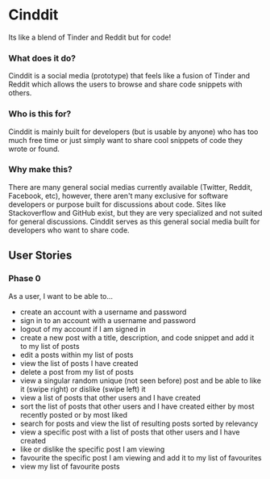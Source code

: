 # Cinddit

Its like a blend of Tinder and Reddit but for code!

### What does it do?

Cinddit is a social media (prototype) that feels like a fusion of Tinder and Reddit which allows the users to browse and
share code snippets with others.

### Who is this for?

Cinddit is mainly built for developers (but is usable by anyone) who has too much free time or just simply want
to share cool snippets of code they wrote or found.

### Why make this?

There are many general social medias currently available (Twitter, Reddit, Facebook, etc), however, there aren't many
exclusive for software developers or purpose built for discussions about code. Sites like Stackoverflow and GitHub
exist, but they are very specialized and not suited for general discussions. Cinddit serves as this general social media
built for developers who want to share code.

## User Stories

### Phase 0

As a user, I want to be able to...

- create an account with a username and password
- sign in to an account with a username and password
- logout of my account if I am signed in
- create a new post with a title, description, and code snippet and add it to my list of posts
- edit a posts within my list of posts
- view the list of posts I have created
- delete a post from my list of posts
- view a singular random unique (not seen before) post and be able to like it (swipe right) or dislike (swipe left) it
- view a list of posts that other users and I have created
- sort the list of posts that other users and I have created either by most recently posted or by most liked
- search for posts and view the list of resulting posts sorted by relevancy
- view a specific post with a list of posts that other users and I have created
- like or dislike the specific post I am viewing
- favourite the specific post I am viewing and add it to my list of favourites
- view my list of favourite posts